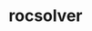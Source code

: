 ---
title: "rocsolver"
layout: cache
categories: [package, develop]
meta: {"versions": ["6.1.2"], "compilers": ["gcc@=11.4.0"], "oss": ["ubuntu22.04"], "platforms": ["linux"], "targets": ["x86_64_v3"], "stacks": ["e4s", "ml-linux-x86_64-rocm", "root"], "num_specs": 18, "num_specs_by_stack": {"e4s": 12, "root": 18, "ml-linux-x86_64-rocm": 6}}
spec_details: [{"hash": "mxvimvqamkqkiimu2vhgn4xdopgkjydz", "compiler": "gcc@=11.4.0", "versions": ["6.1.2"], "os": "ubuntu22.04", "platform": "linux", "target": "x86_64_v3", "variants": ["amdgpu_target=auto", "build_system=cmake", "build_type=Release", "generator=make", "~ipo", "+optimal"], "stacks": ["e4s", "root"], "size": "-", "tarball": "https://binaries.spack.io/develop/build_cache/linux-ubuntu22.04-x86_64_v3/gcc-11.4.0/rocsolver-6.1.2/linux-ubuntu22.04-x86_64_v3-gcc-11.4.0-rocsolver-6.1.2-mxvimvqamkqkiimu2vhgn4xdopgkjydz.spack"}, {"hash": "4b6vtw66xdhqwqdnjx46gdrsoebv3cde", "compiler": "gcc@=11.4.0", "versions": ["6.1.2"], "os": "ubuntu22.04", "platform": "linux", "target": "x86_64_v3", "variants": ["amdgpu_target=auto", "build_system=cmake", "build_type=Release", "generator=make", "~ipo", "+optimal"], "stacks": ["e4s", "root"], "size": "-", "tarball": "https://binaries.spack.io/develop/build_cache/linux-ubuntu22.04-x86_64_v3/gcc-11.4.0/rocsolver-6.1.2/linux-ubuntu22.04-x86_64_v3-gcc-11.4.0-rocsolver-6.1.2-4b6vtw66xdhqwqdnjx46gdrsoebv3cde.spack"}, {"hash": "ovtc2unp6i2rgsbq5kibfwvwty3pbavt", "compiler": "gcc@=11.4.0", "versions": ["6.1.2"], "os": "ubuntu22.04", "platform": "linux", "target": "x86_64_v3", "variants": ["amdgpu_target=auto", "build_system=cmake", "build_type=Release", "generator=make", "~ipo", "+optimal"], "stacks": ["e4s", "root"], "size": "-", "tarball": "https://binaries.spack.io/develop/build_cache/linux-ubuntu22.04-x86_64_v3/gcc-11.4.0/rocsolver-6.1.2/linux-ubuntu22.04-x86_64_v3-gcc-11.4.0-rocsolver-6.1.2-ovtc2unp6i2rgsbq5kibfwvwty3pbavt.spack"}, {"hash": "4y7a4yqesyhhjbtlc7j6aaefxpsxprcz", "compiler": "gcc@=11.4.0", "versions": ["6.1.2"], "os": "ubuntu22.04", "platform": "linux", "target": "x86_64_v3", "variants": ["amdgpu_target=auto", "build_system=cmake", "build_type=Release", "generator=make", "~ipo", "+optimal"], "stacks": ["e4s", "root"], "size": "-", "tarball": "https://binaries.spack.io/develop/build_cache/linux-ubuntu22.04-x86_64_v3/gcc-11.4.0/rocsolver-6.1.2/linux-ubuntu22.04-x86_64_v3-gcc-11.4.0-rocsolver-6.1.2-4y7a4yqesyhhjbtlc7j6aaefxpsxprcz.spack"}, {"hash": "jeluunolxo37sqwvuehqzlqirg27fox3", "compiler": "gcc@=11.4.0", "versions": ["6.1.2"], "os": "ubuntu22.04", "platform": "linux", "target": "x86_64_v3", "variants": ["amdgpu_target=auto", "build_system=cmake", "build_type=Release", "generator=make", "~ipo", "+optimal"], "stacks": ["e4s", "root"], "size": "-", "tarball": "https://binaries.spack.io/develop/build_cache/linux-ubuntu22.04-x86_64_v3/gcc-11.4.0/rocsolver-6.1.2/linux-ubuntu22.04-x86_64_v3-gcc-11.4.0-rocsolver-6.1.2-jeluunolxo37sqwvuehqzlqirg27fox3.spack"}, {"hash": "uw5qqodz6ec7kn5tbp4q33pwdjqk7rul", "compiler": "gcc@=11.4.0", "versions": ["6.1.2"], "os": "ubuntu22.04", "platform": "linux", "target": "x86_64_v3", "variants": ["amdgpu_target=auto", "build_system=cmake", "build_type=Release", "generator=make", "~ipo", "+optimal"], "stacks": ["e4s", "root"], "size": "-", "tarball": "https://binaries.spack.io/develop/build_cache/linux-ubuntu22.04-x86_64_v3/gcc-11.4.0/rocsolver-6.1.2/linux-ubuntu22.04-x86_64_v3-gcc-11.4.0-rocsolver-6.1.2-uw5qqodz6ec7kn5tbp4q33pwdjqk7rul.spack"}, {"hash": "rnqbhzdizvugdecidki5ti4bojaz552b", "compiler": "gcc@=11.4.0", "versions": ["6.1.2"], "os": "ubuntu22.04", "platform": "linux", "target": "x86_64_v3", "variants": ["amdgpu_target=auto", "build_system=cmake", "build_type=Release", "generator=make", "~ipo", "+optimal"], "stacks": ["e4s", "root"], "size": "-", "tarball": "https://binaries.spack.io/develop/build_cache/linux-ubuntu22.04-x86_64_v3/gcc-11.4.0/rocsolver-6.1.2/linux-ubuntu22.04-x86_64_v3-gcc-11.4.0-rocsolver-6.1.2-rnqbhzdizvugdecidki5ti4bojaz552b.spack"}, {"hash": "soujeuqyvsbjzuq2il3eu5plsglb7fqu", "compiler": "gcc@=11.4.0", "versions": ["6.1.2"], "os": "ubuntu22.04", "platform": "linux", "target": "x86_64_v3", "variants": ["amdgpu_target=auto", "build_system=cmake", "build_type=Release", "generator=make", "~ipo", "+optimal"], "stacks": ["e4s", "root"], "size": "-", "tarball": "https://binaries.spack.io/develop/build_cache/linux-ubuntu22.04-x86_64_v3/gcc-11.4.0/rocsolver-6.1.2/linux-ubuntu22.04-x86_64_v3-gcc-11.4.0-rocsolver-6.1.2-soujeuqyvsbjzuq2il3eu5plsglb7fqu.spack"}, {"hash": "isjmzsh7gtym56ohusrpncow4rndpydl", "compiler": "gcc@=11.4.0", "versions": ["6.1.2"], "os": "ubuntu22.04", "platform": "linux", "target": "x86_64_v3", "variants": ["amdgpu_target=auto", "build_system=cmake", "build_type=Release", "generator=make", "~ipo", "+optimal"], "stacks": ["e4s", "root"], "size": "-", "tarball": "https://binaries.spack.io/develop/build_cache/linux-ubuntu22.04-x86_64_v3/gcc-11.4.0/rocsolver-6.1.2/linux-ubuntu22.04-x86_64_v3-gcc-11.4.0-rocsolver-6.1.2-isjmzsh7gtym56ohusrpncow4rndpydl.spack"}, {"hash": "6xsk7qzahdnow7s3ht5ny4z3uulxu7uw", "compiler": "gcc@=11.4.0", "versions": ["6.1.2"], "os": "ubuntu22.04", "platform": "linux", "target": "x86_64_v3", "variants": ["amdgpu_target=auto", "build_system=cmake", "build_type=Release", "generator=make", "~ipo", "+optimal"], "stacks": ["e4s", "root"], "size": "-", "tarball": "https://binaries.spack.io/develop/build_cache/linux-ubuntu22.04-x86_64_v3/gcc-11.4.0/rocsolver-6.1.2/linux-ubuntu22.04-x86_64_v3-gcc-11.4.0-rocsolver-6.1.2-6xsk7qzahdnow7s3ht5ny4z3uulxu7uw.spack"}, {"hash": "lryd3a3fjic7sn572mnpmq6itszgweg2", "compiler": "gcc@=11.4.0", "versions": ["6.1.2"], "os": "ubuntu22.04", "platform": "linux", "target": "x86_64_v3", "variants": ["amdgpu_target=auto", "build_system=cmake", "build_type=Release", "generator=make", "~ipo", "+optimal"], "stacks": ["e4s", "root"], "size": "-", "tarball": "https://binaries.spack.io/develop/build_cache/linux-ubuntu22.04-x86_64_v3/gcc-11.4.0/rocsolver-6.1.2/linux-ubuntu22.04-x86_64_v3-gcc-11.4.0-rocsolver-6.1.2-lryd3a3fjic7sn572mnpmq6itszgweg2.spack"}, {"hash": "ne3nlb42lw2yo5ivp65stdj3kfccfjiw", "compiler": "gcc@=11.4.0", "versions": ["6.1.2"], "os": "ubuntu22.04", "platform": "linux", "target": "x86_64_v3", "variants": ["amdgpu_target=auto", "build_system=cmake", "build_type=Release", "generator=make", "~ipo", "+optimal"], "stacks": ["e4s", "root"], "size": "-", "tarball": "https://binaries.spack.io/develop/build_cache/linux-ubuntu22.04-x86_64_v3/gcc-11.4.0/rocsolver-6.1.2/linux-ubuntu22.04-x86_64_v3-gcc-11.4.0-rocsolver-6.1.2-ne3nlb42lw2yo5ivp65stdj3kfccfjiw.spack"}, {"hash": "75a6ncvralh6rjvy5qfidtriawny3npv", "compiler": "gcc@=11.4.0", "versions": ["6.1.2"], "os": "ubuntu22.04", "platform": "linux", "target": "x86_64_v3", "variants": ["amdgpu_target=gfx90a", "build_system=cmake", "build_type=Release", "generator=make", "~ipo", "+optimal"], "stacks": ["ml-linux-x86_64-rocm", "root"], "size": "-", "tarball": "https://binaries.spack.io/develop/build_cache/linux-ubuntu22.04-x86_64_v3/gcc-11.4.0/rocsolver-6.1.2/linux-ubuntu22.04-x86_64_v3-gcc-11.4.0-rocsolver-6.1.2-75a6ncvralh6rjvy5qfidtriawny3npv.spack"}, {"hash": "jztmntwhblt2op5pzaukmacma2nkvz2n", "compiler": "gcc@=11.4.0", "versions": ["6.1.2"], "os": "ubuntu22.04", "platform": "linux", "target": "x86_64_v3", "variants": ["amdgpu_target=gfx90a", "build_system=cmake", "build_type=Release", "generator=make", "~ipo", "+optimal"], "stacks": ["ml-linux-x86_64-rocm", "root"], "size": "-", "tarball": "https://binaries.spack.io/develop/build_cache/linux-ubuntu22.04-x86_64_v3/gcc-11.4.0/rocsolver-6.1.2/linux-ubuntu22.04-x86_64_v3-gcc-11.4.0-rocsolver-6.1.2-jztmntwhblt2op5pzaukmacma2nkvz2n.spack"}, {"hash": "2znpjq3bhn5sd4mex3b4tcbjp7xazaks", "compiler": "gcc@=11.4.0", "versions": ["6.1.2"], "os": "ubuntu22.04", "platform": "linux", "target": "x86_64_v3", "variants": ["amdgpu_target=gfx90a", "build_system=cmake", "build_type=Release", "generator=make", "~ipo", "+optimal"], "stacks": ["ml-linux-x86_64-rocm", "root"], "size": "-", "tarball": "https://binaries.spack.io/develop/build_cache/linux-ubuntu22.04-x86_64_v3/gcc-11.4.0/rocsolver-6.1.2/linux-ubuntu22.04-x86_64_v3-gcc-11.4.0-rocsolver-6.1.2-2znpjq3bhn5sd4mex3b4tcbjp7xazaks.spack"}, {"hash": "mztwlqalwbyvodzeugdz7gpfcyj6mgat", "compiler": "gcc@=11.4.0", "versions": ["6.1.2"], "os": "ubuntu22.04", "platform": "linux", "target": "x86_64_v3", "variants": ["amdgpu_target=gfx90a", "build_system=cmake", "build_type=Release", "generator=make", "~ipo", "+optimal"], "stacks": ["ml-linux-x86_64-rocm", "root"], "size": "-", "tarball": "https://binaries.spack.io/develop/build_cache/linux-ubuntu22.04-x86_64_v3/gcc-11.4.0/rocsolver-6.1.2/linux-ubuntu22.04-x86_64_v3-gcc-11.4.0-rocsolver-6.1.2-mztwlqalwbyvodzeugdz7gpfcyj6mgat.spack"}, {"hash": "2nhg3lcwnqmrnaydzoyr7k4aghambrbf", "compiler": "gcc@=11.4.0", "versions": ["6.1.2"], "os": "ubuntu22.04", "platform": "linux", "target": "x86_64_v3", "variants": ["amdgpu_target=gfx90a", "build_system=cmake", "build_type=Release", "generator=make", "~ipo", "+optimal"], "stacks": ["ml-linux-x86_64-rocm", "root"], "size": "-", "tarball": "https://binaries.spack.io/develop/build_cache/linux-ubuntu22.04-x86_64_v3/gcc-11.4.0/rocsolver-6.1.2/linux-ubuntu22.04-x86_64_v3-gcc-11.4.0-rocsolver-6.1.2-2nhg3lcwnqmrnaydzoyr7k4aghambrbf.spack"}, {"hash": "lirokh4ffsvxmn22ltv74osxncokjoxj", "compiler": "gcc@=11.4.0", "versions": ["6.1.2"], "os": "ubuntu22.04", "platform": "linux", "target": "x86_64_v3", "variants": ["amdgpu_target=gfx90a", "build_system=cmake", "build_type=Release", "generator=make", "~ipo", "+optimal"], "stacks": ["ml-linux-x86_64-rocm", "root"], "size": "-", "tarball": "https://binaries.spack.io/develop/build_cache/linux-ubuntu22.04-x86_64_v3/gcc-11.4.0/rocsolver-6.1.2/linux-ubuntu22.04-x86_64_v3-gcc-11.4.0-rocsolver-6.1.2-lirokh4ffsvxmn22ltv74osxncokjoxj.spack"}]
---
